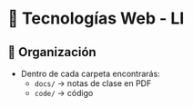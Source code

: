 # 📘 Tecnologías Web - LI

## 📌 Organización
- Dentro de cada carpeta encontrarás:
  - `docs/` → notas de clase en PDF
  - `code/` → código
